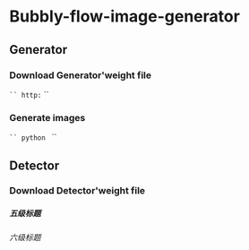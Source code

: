 Bubbly-flow-image-generator
=====

## Generator

### Download Generator'weight file
` ``
http:
` ``

### Generate images
` ``
python 
` ``

## Detector

### Download Detector'weight file


##### 五级标题
###### 六级标题
